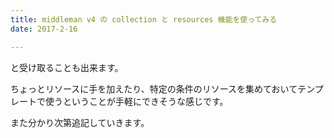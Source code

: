 ```yaml
---
title: middleman v4 の collection と resources 機能を使ってみる
date: 2017-2-16

---
```



と受け取ることも出来ます。

ちょっとリソースに手を加えたり、特定の条件のリソースを集めておいてテンプレートで使うということが手軽にできそうな感じです。

また分かり次第追記していきます。
